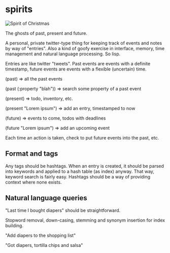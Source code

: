 # spirits

![Spirit of Christmas](http://vignette1.wikia.nocookie.net/christmasspecials/images/4/4e/Scrooge_sim.jpg)

The ghosts of past, present and future.

A personal, private twitter-type thing for keeping track of events and notes by
way of "entries". Also a kind of goofy exercise in interface, memory,
time management and natural language processing. So lisp.

Entries are like twitter "tweets". Past events are events with a definite
timestamp, future events are events with a flexible (uncertain) time.

(past) => all the past events

(past (:property "blah")) => search some property of a past event

(present) => todo, inventory, etc.

(present "Lorem ipsum") => add an entry, timestamped to now

(future) => events to come, todos with deadlines

(future "Lorem ipsum") => add an upcoming event

Each time an action is taken, check to put future events into the past, etc.

## Format and tags

Any tags should be hashtags. When an entry is created, it should be parsed into
keywords and applied to a hash table (as index) anyway. That way, keyword search
is fairly easy. Hashtags should be a way of providing context where none exists.

## Natural language queries

"Last time I bought diapers" should be straightforward.

Stopword removal, down-casing, stemming and synonym insertion for index
building.

"Add diapers to the shopping list"

"Got diapers, tortilla chips and salsa"
